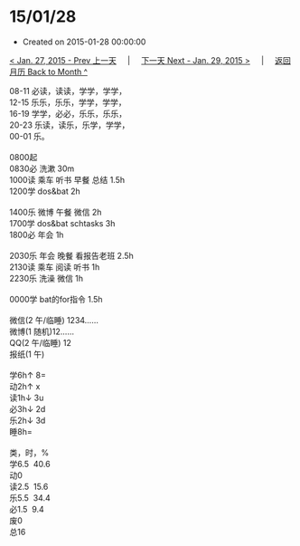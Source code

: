 # 15/01/28

- Created on 2015-01-28 00:00:00

[< Jan. 27, 2015 - Prev 上一天](_archived/lifelogs/2015/01/d27.md) &nbsp; &nbsp; | &nbsp; &nbsp; [下一天 Next - Jan. 29, 2015 >](_archived/lifelogs/2015/01/d29.md) &nbsp; &nbsp; |  &nbsp; &nbsp; [返回月历 Back to Month ^](_archived/lifelogs/2015/01/index.md)
<br/><div>08-11 必读，读读，学学，学学，</div><div>12-15 乐乐，乐乐，学学，学学，<br/>16-19 学学，必必，乐乐，乐乐，</div><div>20-23 乐读，读乐，乐学，学学，</div><div>00-01 乐。<br/><div><br/></div>0800起<br/>0830必 洗漱 30m<br/>1000读 乘车 听书 早餐 总结 1.5h<br/>1200学 dos&bat 2h</div><div><div><br/></div>1400乐 微博 午餐 微信 2h</div><div>1700学 dos&bat schtasks 3h</div><div>1800必 年会 1h</div><div><br/>2030乐 年会 晚餐 看报告老班 2.5h</div><div>2130读 乘车 阅读 听书 1h</div><div>2230乐 洗澡 微信 1h</div><div><br/></div><div>0000学 bat的for指令 1.5h</div><div><div><br/></div><div>微信(2 午/临睡) 1234……</div><div>微博(1 随机)12…… </div>QQ(2 午/临睡) 12<br/>报纸(1 午) <div><br/></div>学6h↑ 8=<br/>动2h↑ x<br/>读1h↓ 3u<br/>必3h↓ 2d<br/>乐2h↓ 3d<br/>睡8h=<div><br/></div>类，时，%<br/>学6.5  40.6<br/>动0<br/>读2.5  15.6<br/>乐5.5  34.4<br/>必1.5  9.4<br/>废0<br/>总16</div>
